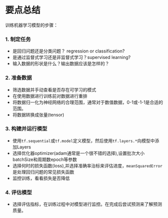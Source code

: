 # 要点总结

训练机器学习模型的步骤：

### 1. 制定任务

- 是回归问题还是分类问题？ regression or classification?
- 是通过监督式学习还是非监督式学习？supervised learning?
- 输入数据的形状是什么？输出数据应该是怎样的？

### 2. 准备数据

- 筛选数据并手动查看是否存在可学习的模式
- 在使用数据进行训练前对数据进行重排
- 将数据归一化为神经网络的合理范围，通常对于数值数据，0-1或-1-1是合适的范围。
- 将数据转换成张量(tensor)

### 3. 构建并运行模型

- 使用<code>tf.sequential</code>或<code>tf.model</code>定义模型，然后使用<code>tf.layers.*</code>向模型中添加Layers
- 选择优化器optimizer(adam通常是一个很不错的选择),设置批次大小batchSize和周期数epoch等参数
- 选择何时的损失函数(loss),并选择准确率治标来评估进度，<code>meanSquaredError</code>是处理回归问题的常见损失函数
- 监控训练，看看损失是否降低

### 4. 评估模型

- 选择评估指标，在训练过程中对模型进行监控。在完成后尝试预测来了解预测质量。
  
